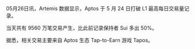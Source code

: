 05月26日讯，Artemis 数据显示，Aptos 于 5 月 24 日打破 L1 最高每日交易量记录。

当天共有 9560 万笔交易产生，比此前记录保持者 Sui 多出 50%。

据悉，相关交易主要来自 Aptos 生态 Tap-to-Earn 游戏 Tapos。


